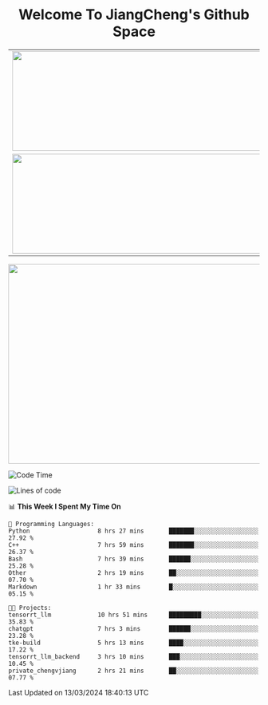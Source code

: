 <h1 align="center">Welcome To JiangCheng's Github Space</h1>

<table align="center" frame="void" rules="none" >
  <tr>
    <td>
      <div align="center"> <img height="200px" width="500px"  src="https://github-readme-stats.vercel.app/api?username=thisjiang&hide_title=true&hide_border=true&layout=compact&show_icons=trueline_height=21&text_color=000&icon_color=000&bg_color=0,ea6161,ffc64d,fffc4d,52fa5a&theme=graywhite" /> </div>
    </td>
    <td>
      <div align="center"> <img height="200px" width="500px" src="https://github-readme-stats.vercel.app/api/top-langs/?username=thisjiang&hide_title=true&hide_border=true&layout=compact&langs_count=6&text_color=000&icon_color=fff&bg_color=0,52fa5a,4dfcff,c64dff&theme=graywhite" /> </div>
    </td>
  </tr>
  <tr>
    <td>
      <div align="center"> <img height="200px" width="500px" src="https://github-readme-streak-stats.herokuapp.com/?user=thisjiang&hide_title=true&hide_border=true&layout=compact&langs_count=6" /> </div>
    </td>
    <td>
      <div align="center"> 
      <a href="https://github.com/" target="_blank"><img style="margin: 10px" src="https://profilinator.rishav.dev/skills-assets/git-scm-icon.svg" alt="Git" height="50" /></a>  
      <a href="https://www.linux.org/" target="_blank"><img style="margin: 10px" src="https://profilinator.rishav.dev/skills-assets/linux-original.svg" alt="Linux" height="50" /></a>  
      <a href="https://www.gnu.org/software/bash/" target="_blank"><img style="margin: 10px" src="https://profilinator.rishav.dev/skills-assets/gnu_bash-icon.svg" alt="Bash" height="50" /></a>  
      </div>
    </td>
  </tr>
</table>

<div align="center"> <img height="400px" width="1000px" src="https://github-readme-activity-graph.cyclic.app/graph?username=thisjiang&theme=react&hide_title=true&hide_border=true&layout=compact&langs_count=6" /> </div></td>

<!--START_SECTION:waka-->
![Code Time](http://img.shields.io/badge/Code%20Time-957%20hrs%2044%20mins-blue)

![Lines of code](https://img.shields.io/badge/From%20Hello%20World%20I%27ve%20Written-540.8%20thousand%20lines%20of%20code-blue)

📊 **This Week I Spent My Time On** 

```text
💬 Programming Languages: 
Python                   8 hrs 27 mins       ███████░░░░░░░░░░░░░░░░░░   27.92 % 
C++                      7 hrs 59 mins       ███████░░░░░░░░░░░░░░░░░░   26.37 % 
Bash                     7 hrs 39 mins       ██████░░░░░░░░░░░░░░░░░░░   25.28 % 
Other                    2 hrs 19 mins       ██░░░░░░░░░░░░░░░░░░░░░░░   07.70 % 
Markdown                 1 hr 33 mins        █░░░░░░░░░░░░░░░░░░░░░░░░   05.15 % 

🐱‍💻 Projects: 
tensorrt_llm             10 hrs 51 mins      █████████░░░░░░░░░░░░░░░░   35.83 % 
chatgpt                  7 hrs 3 mins        ██████░░░░░░░░░░░░░░░░░░░   23.28 % 
tke-build                5 hrs 13 mins       ████░░░░░░░░░░░░░░░░░░░░░   17.22 % 
tensorrt_llm_backend     3 hrs 10 mins       ███░░░░░░░░░░░░░░░░░░░░░░   10.45 % 
private_chengvjiang      2 hrs 21 mins       ██░░░░░░░░░░░░░░░░░░░░░░░   07.77 % 
```


 Last Updated on 13/03/2024 18:40:13 UTC
<!--END_SECTION:waka-->

